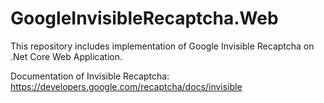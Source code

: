 # GoogleInvisibleRecaptcha.Web
This repository includes implementation of Google Invisible Recaptcha on .Net Core Web Application.

Documentation of Invisible Recaptcha: https://developers.google.com/recaptcha/docs/invisible
